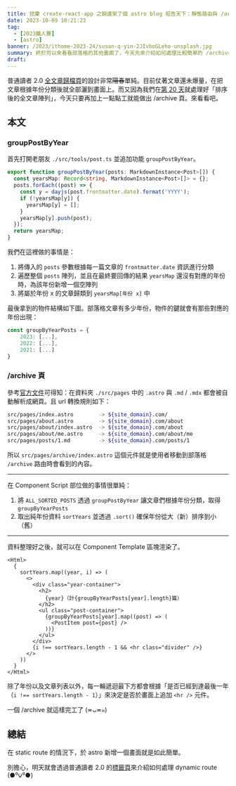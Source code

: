 ```yaml
---
title: 捨棄 create-react-app 之餘還架了個 astro blog 昭告天下：靜態路由與 /archive
date: 2023-10-09 10:21:23
tag:
  - [2023鐵人賽]
  - [astro]
banner: /2023/ithome-2023-24/susan-q-yin-2JIvboGLeho-unsplash.jpg
summary: 終於可以來看看部落格的其他畫面了，今天先來介紹如何處理比較簡單的 /archive 頁
draft:
---
```


普通讀者 2.0 [全文章歸檔頁](/archive)的設計非常~~陽春~~單純。目前仗著文章還未爆量，在把文章根據年份分類後就全部灑到畫面上。而又因為我們在[第 20 天](/2023/ithome-2023-20)就處理好「排序後的全文章陣列」，今天只要再加上一點點工就能做出 /archive 頁。來看看吧。

## 本文

### groupPostByYear

首先打開老朋友 `./src/tools/post.ts` 並追加功能 `groupPostByYear`。

```ts
export function groupPostByYear(posts: MarkdownInstance<Post>[]) {
  const yearsMap: Record<string, MarkdownInstance<Post>[]> = {};
  posts.forEach((post) => {
    const y = dayjs(post.frontmatter.date).format('YYYY');
    if (!yearsMap[y]) {
      yearsMap[y] = [];
    }
    yearsMap[y].push(post);
  });
  return yearsMap;
}
```

我們在這裡做的事情是：

1. 將傳入的 `posts` 參數根據每一篇文章的 `frontmatter.date` 資訊進行分類
2. 遍歷整個 `posts` 陣列，並且在最終要回傳的結果 `yearsMap` 還沒有對應的年份時，為該年份新增一個空陣列
3. 將屬於年份 x 的文章歸類到 `yearsMap[年份 x]` 中

最後拿到的物件結構如下圖。部落格文章有多少年份，物件的鍵就會有那些對應的年份出現：

```ts
const groupByYearPosts = {
	2023: [...],
	2022: [...],
	2021: [...]
}
```

### /archive 頁

參考[官方文件](https://docs.astro.build/en/core-concepts/routing/#static-routes)可得知：在資料夾 `./src/pages` 中的 `.astro` 與 `.md` / `.mdx` 都會被自動解析成網頁。且 url 轉換規則如下：

```bash
src/pages/index.astro        -> ${site_domain}.com/
src/pages/about.astro        -> ${site_domain}.com/about
src/pages/about/index.astro  -> ${site_domain}.com/about
src/pages/about/me.astro     -> ${site_domain}.com/about/me
src/pages/posts/1.md         -> ${site_domain}.com/posts/1
```

所以 `src/pages/archive/index.astro` 這個元件就是使用者移動到部落格 `/archive` 路由時會看到的內容。

---

在 Component Script 部位做的事情很單純：

1. 將 `ALL_SORTED_POSTS` 透過 `groupPostByYear` 讓文章們根據年份分類，取得 `groupByYearPosts`
2. 取出純年份資料 `sortYears` 並透過 `.sort()` 確保年份從大（新）排序到小（舊）

---

資料整理好之後，就可以在 Component Template 區塊渲染了。

```astro
<Html>
  {
    sortYears.map((year, i) => (
      <>
        <div class="year-container">
          <h2>
            {year}（計{groupByYearPosts[year].length}篇）
          </h2>
          <ul class="post-container">
            {groupByYearPosts[year].map((post) => (
              <PostItem post={post} />
            ))}
          </ul>
        </div>
        {i !== sortYears.length - 1 && <hr class="divider" />}
      </>
    ))
  }
</Html>
```

除了年份以及文章列表以外，每一輪遞迴最下方都會根據「是否已經到達最後一年（`i !== sortYears.length - 1`）」來決定是否於畫面上追加 `<hr />` 元件。

一個 /archive 就這樣完工了 (≖ᴗ≖๑)

## 總結

在 static route 的情況下，於 astro 新增一個畫面就是如此簡單。

別擔心，明天就會透過普通讀者 2.0 的[標籤頁](/tag)來介紹如何處理 dynamic route (●⁰౪⁰●)
